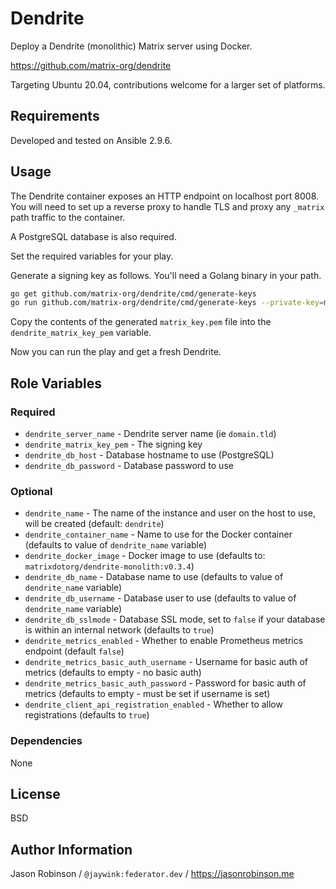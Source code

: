 # Dendrite

Deploy a Dendrite (monolithic) Matrix server using Docker.

https://github.com/matrix-org/dendrite

Targeting Ubuntu 20.04, contributions welcome for a larger set of platforms.

## Requirements

Developed and tested on Ansible 2.9.6.

## Usage

The Dendrite container exposes an HTTP endpoint on localhost port 8008. You will need to
set up a reverse proxy to handle TLS and proxy any `_matrix` path traffic to the container.

A PostgreSQL database is also required.

Set the required variables for your play.

Generate a signing key as follows. You'll need a Golang binary in your path.

```bash
go get github.com/matrix-org/dendrite/cmd/generate-keys
go run github.com/matrix-org/dendrite/cmd/generate-keys --private-key=matrix_key.pem
```

Copy the contents of the generated `matrix_key.pem` file into the `dendrite_matrix_key_pem` variable.

Now you can run the play and get a fresh Dendrite.

## Role Variables

### Required

* `dendrite_server_name` - Dendrite server name (ie `domain.tld`)
* `dendrite_matrix_key_pem` - The signing key
* `dendrite_db_host` - Database hostname to use (PostgreSQL)
* `dendrite_db_password` - Database password to use

### Optional

* `dendrite_name` - The name of the instance and user on the host to use, will be created (default: `dendrite`)
* `dendrite_container_name` - Name to use for the Docker container (defaults to value of `dendrite_name` variable)
* `dendrite_docker_image` - Docker image to use (defaults to: `matrixdotorg/dendrite-monolith:v0.3.4`)
* `dendrite_db_name` - Database name to use (defaults to value of `dendrite_name` variable)
* `dendrite_db_username` - Database user to use (defaults to value of `dendrite_name` variable)
* `dendrite_db_sslmode` - Database SSL mode, set to `false` if your database is within an internal network (defaults to `true`)
* `dendrite_metrics_enabled` - Whether to enable Prometheus metrics endpoint (default `false`)
* `dendrite_metrics_basic_auth_username` - Username for basic auth of metrics (defaults to empty - no basic auth)
* `dendrite_metrics_basic_auth_password` - Password for basic auth of metrics (defaults to empty - must be set if username is set)
* `dendrite_client_api_registration_enabled` - Whether to allow registrations (defaults to `true`)

### Dependencies

None

## License

BSD

## Author Information

Jason Robinson / `@jaywink:federator.dev` / https://jasonrobinson.me
